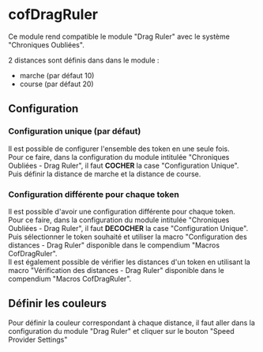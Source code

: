 # cofDragRuler  
  
Ce module rend compatible le module "Drag Ruler" avec le système "Chroniques Oubliées".  
  
2 distances sont définis dans dans le module :  
- marche (par défaut 10)  
- course (par défaut 20)  
    
## Configuration  
  
### Configuration unique (par défaut)  
  
Il est possible de configurer l'ensemble des token en une seule fois.  
Pour ce faire, dans la configuration du module intitulée "Chroniques Oubliées - Drag Ruler", il faut **COCHER** la case "Configuration Unique".  
Puis définir la distance de marche et la distance de course.  
  
### Configuration différente pour chaque token  
  
Il est possible d'avoir une configuration différente pour chaque token.  
Pour ce faire, dans la configuration du module intitulée "Chroniques Oubliées - Drag Ruler", il faut **DECOCHER** la case "Configuration Unique".  
Puis sélectionner le token souhaité et utiliser la macro "Configuration des distances - Drag Ruler" disponible dans le compendium "Macros CofDragRuler".  
Il est également possible de vérifier les distances d'un token en utilisant la macro "Vérification des distances - Drag Ruler" disponible dans le compendium "Macros CofDragRuler".
  
## Définir les couleurs  
  
Pour définir la couleur correspondant à chaque distance, il faut aller dans la configuration du module "Drag Ruler" et cliquer sur le bouton "Speed Provider Settings"  